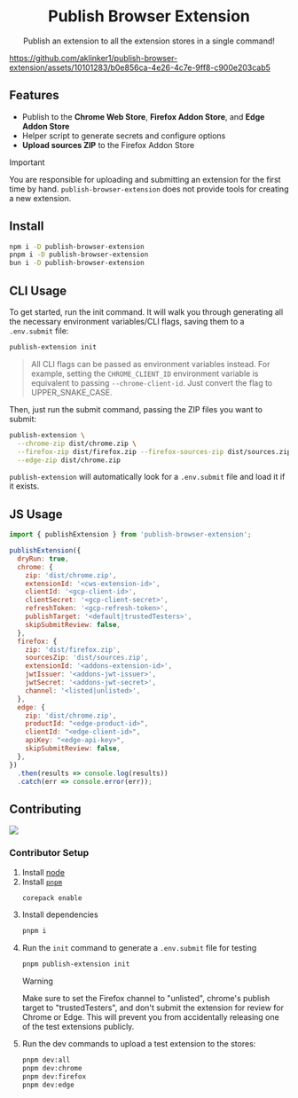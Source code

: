 <h1 align="center">Publish Browser Extension</h1>
<p align="center">Publish an extension to all the extension stores in a single command!</p>

https://github.com/aklinker1/publish-browser-extension/assets/10101283/b0e856ca-4e26-4c7e-9ff8-c900e203cab5

## Features

- Publish to the **Chrome Web Store**, **Firefox Addon Store**, and **Edge Addon Store**
- Helper script to generate secrets and configure options
- **Upload sources ZIP** to the Firefox Addon Store

> [!IMPORTANT]
>
> You are responsible for uploading and submitting an extension for the first time by hand. `publish-browser-extension` does not provide tools for creating a new extension.

## Install

```sh
npm i -D publish-browser-extension
pnpm i -D publish-browser-extension
bun i -D publish-browser-extension
```

## CLI Usage

To get started, run the init command. It will walk you through generating all the necessary environment variables/CLI flags, saving them to a `.env.submit` file:

```sh
publish-extension init
```

> All CLI flags can be passed as environment variables instead. For example, setting the `CHROME_CLIENT_ID` environment variable is equivalent to passing `--chrome-client-id`. Just convert the flag to UPPER_SNAKE_CASE.

Then, just run the submit command, passing the ZIP files you want to submit:

```sh
publish-extension \
  --chrome-zip dist/chrome.zip \
  --firefox-zip dist/firefox.zip --firefox-sources-zip dist/sources.zip \
  --edge-zip dist/chrome.zip
```

`publish-extension` will automatically look for a `.env.submit` file and load it if it exists.

## JS Usage

<!-- prettier-ignore -->
```js
import { publishExtension } from 'publish-browser-extension';

publishExtension({
  dryRun: true,
  chrome: {
    zip: 'dist/chrome.zip',
    extensionId: '<cws-extension-id>',
    clientId: '<gcp-client-id>',
    clientSecret: '<gcp-client-secret>',
    refreshToken: '<gcp-refresh-token>',
    publishTarget: '<default|trustedTesters>',
    skipSubmitReview: false,
  },
  firefox: {
    zip: 'dist/firefox.zip',
    sourcesZip: 'dist/sources.zip',
    extensionId: '<addons-extension-id>',
    jwtIssuer: '<addons-jwt-issuer>',
    jwtSecret: '<addons-jwt-secret>',
    channel: '<listed|unlisted>',
  },
  edge: {
    zip: 'dist/chrome.zip',
    productId: "<edge-product-id>",
    clientId: "<edge-client-id>",
    apiKey: "<edge-api-key>",
    skipSubmitReview: false,
  },
})
  .then(results => console.log(results))
  .catch(err => console.error(err));
```

## Contributing

<a href="https://github.com/aklinker1/publish-browser-extension/graphs/contributors">
  <img src="https://contrib.rocks/image?repo=aklinker1/publish-browser-extension" />
</a>

### Contributor Setup

1. Install [node](https://nodejs.org)
2. Install [`pnpm`](https://pnpm.io/)
   ```sh
   corepack enable
   ```
3. Install dependencies
   ```sh
   pnpm i
   ```
4. Run the `init` command to generate a `.env.submit` file for testing
   ```sh
   pnpm publish-extension init
   ```
   > [!WARNING]
   >
   > Make sure to set the Firefox channel to "unlisted", chrome's publish target to "trustedTesters", and don't submit the extension for review for Chrome or Edge. This will prevent you from accidentally releasing one of the test extensions publicly.
5. Run the dev commands to upload a test extension to the stores:
   ```sh
   pnpm dev:all
   pnpm dev:chrome
   pnpm dev:firefox
   pnpm dev:edge
   ```
